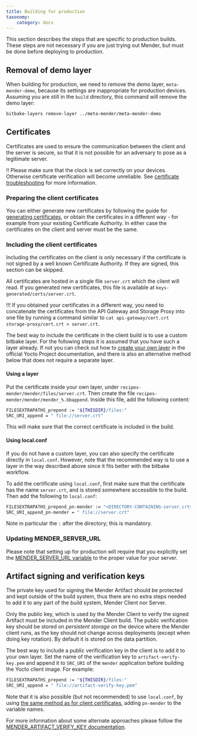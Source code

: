 ```yaml
---
title: Building for production
taxonomy:
    category: docs
---
```


This section describes the steps that are specific to production builds.
These steps are not necessary if you are just trying out Mender, but must be done before deploying to production.


## Removal of demo layer

When building for production, we need to remove the demo layer, `meta-mender-demo`, because its settings are inappropriate for production devices. Assuming you are still in the `build` directory, this command will remove the demo layer:

```bash
bitbake-layers remove-layer ../meta-mender/meta-mender-demo
```


## Certificates

Certificates are used to ensure the communication between the client and the server is secure, so that it is not possible for an adversary to pose as a legitimate server.

!! Please make sure that the clock is set correctly on your devices. Otherwise certificate verification will become unreliable. See [certificate troubleshooting](../../troubleshooting/mender-client#certificate-expired-or-not-yet-valid) for more information.


### Preparing the client certificates

You can either generate new certificates by following the guide for [generating certificates](../../administration/certificates-and-keys#generating-new-keys-and-certificates), or obtain the certificates in a different way - for example from your existing Certificate Authority. In either case the certificates on the client and server must be the same.

### Including the client certificates

Including the certificates on the client is only necessary if the certificate is not signed by a well known Certificate Authority. If they are signed, this section can be skipped.

All certificates are hosted in a single file `server.crt` which the client will read. If you generated new certificates, this file is available at `keys-generated/certs/server.crt`.

!!! If you obtained your certificates in a different way, you need to concatenate the certificates from the API Gateway and Storage Proxy into one file by running a command similar to `cat api-gateway/cert.crt storage-proxy/cert.crt > server.crt`.

The best way to include the certificate in the client build is to use a custom bitbake layer. For the following steps it is assumed that you have such a layer already. If not you can check out how to [create your own layer](http://www.yoctoproject.org/docs/latest/mega-manual/mega-manual.html?target=_blank#creating-your-own-layer) in the official Yocto Project documentation, and there is also an alternative method below that does not require a separate layer.

#### Using a layer

Put the certificate inside your own layer, under `recipes-mender/mender/files/server.crt`. Then create the file `recipes-mender/mender/mender_%.bbappend`. Inside this file, add the following content:

```bash
FILESEXTRAPATHS_prepend := "${THISDIR}/files:"
SRC_URI_append = " file://server.crt"
```

This will make sure that the correct certificate is included in the build.

#### Using local.conf

If you do not have a custom layer, you can also specify the certificate directly in `local.conf`. However, note that the recommended way is to use a layer in the way described above since it fits better with the bitbake workflow.

To add the certificate using `local.conf`, first make sure that the certificate has the name `server.crt`, and is stored somewhere accessible to the build. Then add the following to `local.conf`:

```bash
FILESEXTRAPATHS_prepend_pn-mender := "<DIRECTORY-CONTAINING-server.crt>:"
SRC_URI_append_pn-mender = " file://server.crt"
```

Note in particular the `:` after the directory; this is mandatory.

### Updating MENDER_SERVER_URL

Please note that setting up for production will require that you explicitly set the [MENDER_SERVER_URL variable](../variables#mender_server_url) to the proper value for your server.

## Artifact signing and verification keys

The private key used for signing the Mender Artifact should be protected and kept outside of the build system,
thus there are no extra steps needed to add it to any part of the build system, Mender Client nor Server.

Only the public key, which is used by the Mender Client to verify the signed Artifact must be included in the Mender Client build.
The public verification key should be stored on *persistent storage* on the device where the Mender client runs,
as the key should not change across deployments (except when doing key rotation). By default it is stored on the data partition.

The best way to include a public verification key in the client is to add it to your own layer. Set the name of the verification key to `artifact-verify-key.pem` and append it to `SRC_URI` of the `mender` application before building the Yocto client image. For example:

```bash
FILESEXTRAPATHS_prepend := "${THISDIR}/files:"
SRC_URI_append = " file://artifact-verify-key.pem"
```

Note that it is also possible (but not recommended) to use `local.conf`, by using [the same method as for client certificates](#using-localconf), adding `pn-mender` to the variable names.

For more information about some alternate approaches please follow the [MENDER_ARTIFACT_VERIFY_KEY documentation](../variables#mender_artifact_verify_key).
